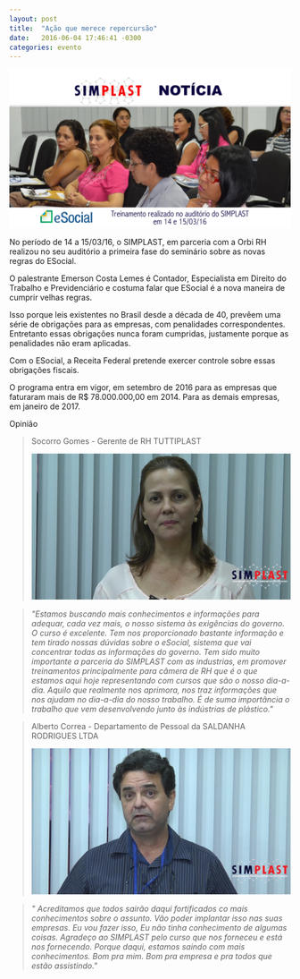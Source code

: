```yaml
---
layout: post
title:  "Ação que merece repercursão"
date:   2016-06-04 17:46:41 -0300
categories: evento
---
```

![eSocial](res/img/esocial1.jpg)


No período de 14 a 15/03/16, o SIMPLAST, em parceria com a Orbi RH realizou no seu auditório a primeira fase do seminário sobre as novas regras do ESocial.

O palestrante Emerson Costa Lemes é Contador, Especialista em Direito do Trabalho e Previdenciário e costuma falar que ESocial é a nova maneira de cumprir velhas regras.

Isso porque leis existentes no Brasil desde a década de 40, prevêem uma série de obrigações para as empresas, com penalidades correspondentes. Entretanto  essas obrigações nunca foram cumpridas, justamente porque as penalidades não eram aplicadas.

Com o ESocial, a Receita Federal pretende exercer controle sobre essas obrigações fiscais.

O programa entra em vigor, em setembro de 2016 para as empresas que faturaram mais de R$ 78.000.000,00 em 2014. Para as demais empresas, em janeiro de 2017.




Opinião
>Socorro Gomes - Gerente de RH TUTTIPLAST
>
>![imagem de mulher](res/img/sgomes.jpg)
>

>_"Estamos buscando mais conhecimentos e informações para adequar, cada vez mais, o nosso sistema às exigências do governo. O curso é excelente. Tem nos proporcionado bastante informação e tem tirado nossas dúvidas sobre o eSocial, sistema  que vai concentrar todas as informações do governo. Tem sido muito importante a parceria do SIMPLAST com as industrias, em promover treinamentos principalmente para câmera de RH que é o que estamos aqui hoje representando com cursos que são o nosso dia-a-dia. Aquilo que realmente nos aprimora, nos traz informações que nos ajudam no dia-a-dia do nosso trabalho. É de suma importância o trabalho que vem desenvolvendo junto às indústrias de plástico."_
>


> Alberto Correa - Departamento de Pessoal da SALDANHA RODRIGUES LTDA
>
>![Alberto Correa](res/img/albertoCorrea.jpg)
>

>_" Acreditamos que todos sairão daqui fortificados co mais conhecimentos sobre o assunto. Vão poder implantar isso nas suas empresas. Eu vou fazer isso, Eu não tinha conhecimento de algumas coisas. Agradeço ao SIMPLAST pelo curso que nos forneceu e está nos fornecendo. Porque daqui, estamos saindo com  mais conhecimentos. Bom pra mim. Bom pra empresa e pra todos que estão assistindo."_
